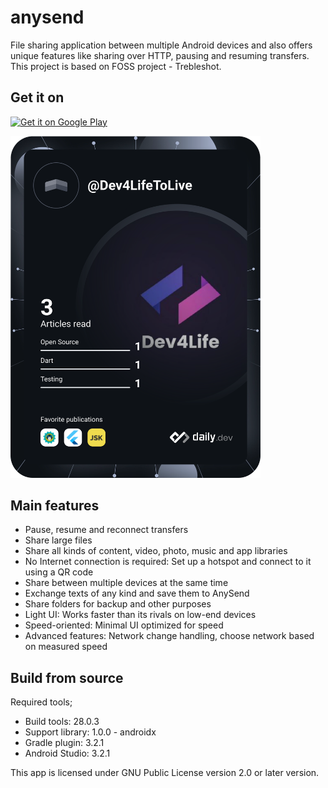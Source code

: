 # anysend
File sharing application between multiple Android devices and also offers unique features like sharing over HTTP, pausing and resuming transfers. This project is based on FOSS project - Trebleshot.

## Get it on
<p align="left">
<a href='https://play.google.com/store/apps/details?id=com.onetwodevs.anysend&pcampaignid=pcampaignidMKT-Other-global-all-co-prtnr-py-PartBadge-Mar2515-1'><img width="300" alt='Get it on Google Play' src='https://play.google.com/intl/en_us/badges/static/images/badges/en_badge_web_generic.png'/></a>
</p>

<a href="https://app.daily.dev/Dev4LifeToLive"><img src="https://github.com/SweetD3v/anysend/blob/master/devcard.svg" width="400" alt="SweetD3v's Dev Card"/>
  </a>

<!-- <p align="right">
  <a href="https://app.daily.dev/Dev4LifeToLive"><img src="https://github.com/SweetD3v/anysend/blob/master/devcard.svg" width="400" alt="SweetD3v's Dev Card"/>
  </a>
</p> -->

## Main features
* Pause, resume and reconnect transfers
* Share large files
* Share all kinds of content, video, photo, music and app libraries
* No Internet connection is required: Set up a hotspot and connect to it using a QR code
* Share between multiple devices at the same time
* Exchange texts of any kind and save them to AnySend
* Share folders for backup and other purposes
* Light UI: Works faster than its rivals on low-end devices
* Speed-oriented: Minimal UI optimized for speed
* Advanced features: Network change handling, choose network based on measured speed

## Build from source
Required tools;
* Build tools: 28.0.3
* Support library: 1.0.0 - androidx
* Gradle plugin: 3.2.1
* Android Studio: 3.2.1

This app is licensed under GNU Public License version 2.0 or later version.

